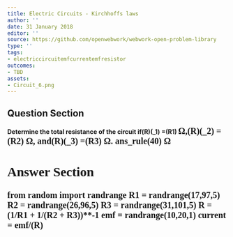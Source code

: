 ```yaml
---
title: Electric Circuits - Kirchhoffs laws
author: ''
date: 31 January 2018
editor: ''
source: https://github.com/openwebwork/webwork-open-problem-library
type: ''
tags:
- electriccircuitemfcurrentemfresistor
outcomes:
- TBD
assets:
- Circuit_6.png
---
```


## Question Section 

<b>
Determine the total resistance of the circuit if(R)(_1) =(R1) <span style="font-family: 'Times'; font-size: 20px";>&Omega;<span>,(R)(_2) =(R2) <span style="font-family: 'Times'; font-size: 20px";>&Omega;<span>, and(R)(_3) =(R3) <span style="font-family: 'Times'; font-size: 20px";>&Omega;<span>.
ans_rule(40) <span style="font-family: 'Times'; font-size: 20px";>&Omega;<span>


## Answer Section

from random import randrange
R1 = randrange(17,97,5)
R2 = randrange(26,96,5)
R3 = randrange(31,101,5)
R = (1/R1 + 1/(R2 + R3))**-1
emf = randrange(10,20,1)
current = emf/(R)